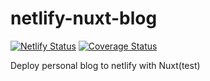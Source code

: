 # netlify-nuxt-blog

[![Netlify Status](https://api.netlify.com/api/v1/badges/dbc8fd1a-76c4-4291-888e-a3310076b671/deploy-status)](https://app.netlify.com/sites/lucid-thompson-6fcd20/deploys)
[![Coverage Status](https://coveralls.io/repos/github/n2ptune/netlify-nuxt-blog/badge.svg?branch=master)](https://coveralls.io/github/n2ptune/netlify-nuxt-blog?branch=master)

Deploy personal blog to netlify with Nuxt(test)
